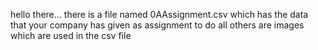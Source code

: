 hello there...
there is a file named 0AAssignment.csv which has the data that your company has given as assignment to do
all others are images which are used in the csv file
